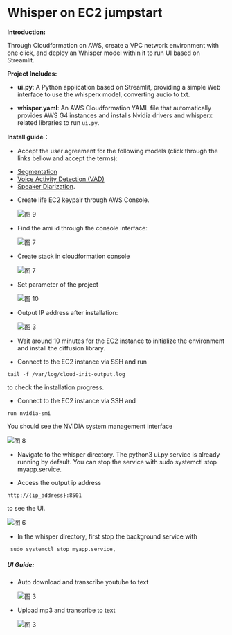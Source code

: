 # Whisper on EC2 jumpstart

**Introduction:**

Through Cloudformation on AWS, create a VPC network environment with one click, and deploy an Whisper model within it to run UI based on Streamlit.

**Project Includes:**

- **ui.py**: A Python application based on Streamlit, providing a simple Web interface to use the whisperx model, converting audio to txt.

- **whisper.yaml**: An AWS Cloudformation YAML file that automatically provides AWS G4 instances and installs Nvidia drivers and whisperx related libraries to run `ui.py`.

**Install guide：**

- Accept the user agreement for the following models (click through the links bellow and accept the terms):

* [Segmentation](https://huggingface.co/pyannote/segmentation)
* [Voice Activity Detection (VAD)](https://huggingface.co/pyannote/voice-activity-detection)
* [Speaker Diarization](https://huggingface.co/pyannote/speaker-diarization-3.1).

- Create life EC2 keypair through AWS Console.

  ![图 9](images/keypair.png)

- Find the ami id through the console interface:

  ![图 7](images/ami.png)

- Create stack in cloudformation console

  ![图 7](images/cf.png)

- Set parameter of the project

  ![图 10](images/parameter.png)

- Output IP address after installation:

  ![图 3](images/output.png)

- Wait around 10 minutes for the EC2 instance to initialize the environment and install the diffusion library.

- Connect to the EC2 instance via SSH and run

```
tail -f /var/log/cloud-init-output.log
```

to check the installation progress.

- Connect to the EC2 instance via SSH and

```
run nvidia-smi
```

You should see the NVIDIA system management interface

![图 8](images/nvidia.png)

- Navigate to the whisper directory. The python3 ui.py service is already running by default. You can stop the service with sudo systemctl stop myapp.service.

- Access the output ip address

```
http://{ip_address}:8501
```

to see the UI.

![图 6](images/output.png)

- In the whisper directory, first stop the background service with

```
 sudo systemctl stop myapp.service,
```

##### UI Guide:

- Auto download and transcribe youtube to text

  ![图 3](images/youtube_transcribe.png)

- Upload mp3 and transcribe to text

  ![图 3](images/audio_transcribe.png)

